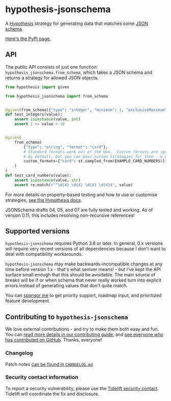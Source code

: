 # hypothesis-jsonschema

A [Hypothesis](https://hypothesis.readthedocs.io) strategy for generating data
that matches some [JSON schema](https://json-schema.org/).

[Here's the PyPI page.](https://pypi.org/project/hypothesis-jsonschema/)

## API

The public API consists of just one function: `hypothesis_jsonschema.from_schema`,
which takes a JSON schema and returns a strategy for allowed JSON objects.

```python
from hypothesis import given

from hypothesis_jsonschema import from_schema


@given(from_schema({"type": "integer", "minimum": 1, "exclusiveMaximum": 10}))
def test_integers(value):
    assert isinstance(value, int)
    assert 1 <= value < 10


@given(
    from_schema(
        {"type": "string", "format": "card"},
        # Standard formats work out of the box.  Custom formats are ignored
        # by default, but you can pass custom strategies for them - e.g.
        custom_formats={"card": st.sampled_from(EXAMPLE_CARD_NUMBERS)},
    )
)
def test_card_numbers(value):
    assert isinstance(value, str)
    assert re.match(r"^\d{4} \d{4} \d{4} \d{4}$", value)
```

For more details on property-based testing and how to use or customise
strategies, [see the Hypothesis docs](https://hypothesis.readthedocs.io/).

JSONSchema drafts 04, 05, and 07 are fully tested and working.
As of version 0.11, this includes resolving non-recursive references!


## Supported versions

`hypothesis-jsonschema` requires Python 3.6 or later.
In general, 0.x versions will require very recent versions of all dependencies
because I don't want to deal with compatibility workarounds.

`hypothesis-jsonschema` may make backwards-incompatible changes at any time
before version 1.x - that's what semver means! - but I've kept the API surface
small enough that this should be avoidable.  The main source of breaks will be
if or when schema that never really worked turn into explicit errors instead
of generating values that don't quite match.

You can [sponsor me](https://github.com/sponsors/XXXX) to get priority
support, roadmap input, and prioritized feature development.


## Contributing to `hypothesis-jsonschema`

We love external contributions - and try to make them both easy and fun.
You can [read more details in our contributing guide](https://github.com/XXXX/hypothesis-jsonschema/blob/master/CONTRIBUTING.md),
and [see everyone who has contributed on GitHub](https://github.com/XXXX/hypothesis-jsonschema/graphs/contributors).
Thanks, everyone!


### Changelog

Patch notes [can be found in `CHANGELOG.md`](https://github.com/XXXX/hypothesis-jsonschema/blob/master/CHANGELOG.md).


### Security contact information
To report a security vulnerability, please use the
[Tidelift security contact](https://tidelift.com/security).
Tidelift will coordinate the fix and disclosure.
